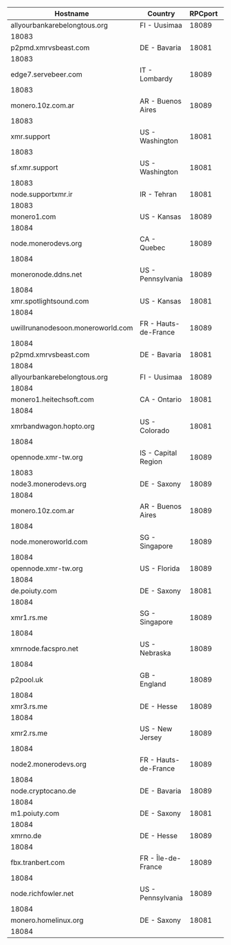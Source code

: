 Hostname | Country | RPCport | P2Pport
--- | --- | --- | ---
allyourbankarebelongtous.org | FI - Uusimaa | 18089
 | 18083
p2pmd.xmrvsbeast.com | DE - Bavaria | 18081
 | 18083
edge7.servebeer.com | IT - Lombardy | 18089
 | 18083
monero.10z.com.ar | AR - Buenos Aires | 18089
 | 18083
xmr.support | US - Washington | 18081
 | 18083
sf.xmr.support | US - Washington | 18081
 | 18083
node.supportxmr.ir | IR - Tehran | 18081
 | 18083
monero1.com | US - Kansas | 18089
 | 18084
node.monerodevs.org | CA - Quebec | 18089
 | 18084
moneronode.ddns.net | US - Pennsylvania | 18089
 | 18084
xmr.spotlightsound.com | US - Kansas | 18081
 | 18084
uwillrunanodesoon.moneroworld.com | FR - Hauts-de-France | 18089
 | 18084
p2pmd.xmrvsbeast.com | DE - Bavaria | 18081
 | 18084
allyourbankarebelongtous.org | FI - Uusimaa | 18089
 | 18084
monero1.heitechsoft.com | CA - Ontario | 18081
 | 18084
xmrbandwagon.hopto.org | US - Colorado | 18081
 | 18084
opennode.xmr-tw.org | IS - Capital Region | 18089
 | 18083
node3.monerodevs.org | DE - Saxony | 18089
 | 18084
monero.10z.com.ar | AR - Buenos Aires | 18089
 | 18084
node.moneroworld.com | SG - Singapore | 18089
 | 18084
opennode.xmr-tw.org | US - Florida | 18089
 | 18084
de.poiuty.com | DE - Saxony | 18081
 | 18084
xmr1.rs.me | SG - Singapore | 18089
 | 18084
xmrnode.facspro.net | US - Nebraska | 18089
 | 18084
p2pool.uk | GB - England | 18089
 | 18084
xmr3.rs.me | DE - Hesse | 18089
 | 18084
xmr2.rs.me | US - New Jersey | 18089
 | 18084
node2.monerodevs.org | FR - Hauts-de-France | 18089
 | 18084
node.cryptocano.de | DE - Bavaria | 18089
 | 18084
m1.poiuty.com | DE - Saxony | 18081
 | 18084
xmrno.de | DE - Hesse | 18089
 | 18084
fbx.tranbert.com | FR - Île-de-France | 18089
 | 18084
node.richfowler.net | US - Pennsylvania | 18089
 | 18084
monero.homelinux.org | DE - Saxony | 18081
 | 18084
